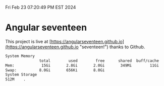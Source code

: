 Fri Feb 23 07:20:49 PM EST 2024

# Angular seventeen


This project is live at [https://angularseventeen.github.io](https://angularseventeen.github.io "seventeen!") thanks to Github.

```bash
System Memory
               total        used        free      shared  buff/cache   available
Mem:            15Gi       2.8Gi       2.0Gi       349Mi        11Gi        12Gi
Swap:          8.0Gi       656Ki       8.0Gi
System Storage
512M	.
